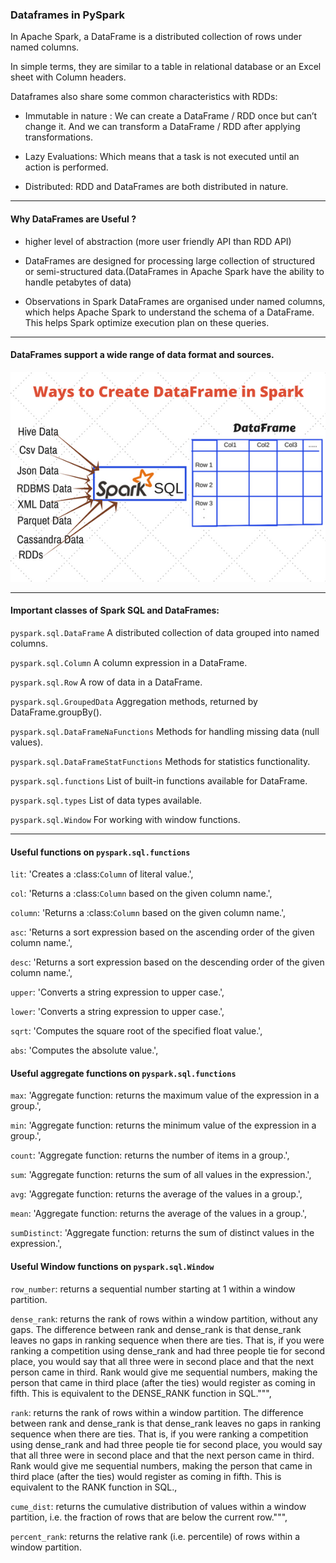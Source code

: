 
### Dataframes in PySpark



In Apache Spark, a DataFrame is a distributed collection of rows under named columns. 

In simple terms, they are similar to a table in relational database or an Excel sheet with Column headers. 

Dataframes also share some common characteristics with RDDs:

* Immutable in nature : We can create a DataFrame / RDD once but can’t change it. And we can transform a DataFrame / RDD after applying transformations.

* Lazy Evaluations:   Which means that a task is not executed until an action is performed.

* Distributed: RDD and DataFrames are both distributed in nature.

---------

#### Why DataFrames are Useful ?

- higher level of abstraction (more user friendly API than RDD API)

- DataFrames are designed for processing large collection of structured or semi-structured data.(DataFrames in Apache Spark have the ability to handle petabytes of data)

- Observations in Spark DataFrames are organised under named columns, which helps Apache Spark to understand the schema 
of a  DataFrame. This helps Spark optimize execution plan on these queries.


---------

#### DataFrames support a wide range of data format and sources.


![dfcreate](Pyspark_DFCreate.png)


---------


#### Important classes of Spark SQL and DataFrames:


`pyspark.sql.DataFrame` A distributed collection of data grouped into named columns.

`pyspark.sql.Column` A column expression in a DataFrame.

`pyspark.sql.Row` A row of data in a DataFrame.

`pyspark.sql.GroupedData` Aggregation methods, returned by DataFrame.groupBy().

`pyspark.sql.DataFrameNaFunctions` Methods for handling missing data (null values).

`pyspark.sql.DataFrameStatFunctions` Methods for statistics functionality.

`pyspark.sql.functions` List of built-in functions available for DataFrame.

`pyspark.sql.types` List of data types available.

`pyspark.sql.Window` For working with window functions.



---------

#### Useful functions on `pyspark.sql.functions`


`lit`: 'Creates a :class:`Column` of literal value.',

`col`: 'Returns a :class:`Column` based on the given column name.',

`column`: 'Returns a :class:`Column` based on the given column name.',

`asc`: 'Returns a sort expression based on the ascending order of the given column name.',

`desc`: 'Returns a sort expression based on the descending order of the given column name.',


 `upper`: 'Converts a string expression to upper case.',
 
 `lower`: 'Converts a string expression to upper case.',
 
 `sqrt`: 'Computes the square root of the specified float value.',
 
 `abs`: 'Computes the absolute value.',
 
 
 
 #### Useful aggregate functions on `pyspark.sql.functions`
 
 

 `max`: 'Aggregate function: returns the maximum value of the expression in a group.',
 
 `min`: 'Aggregate function: returns the minimum value of the expression in a group.',
 
 `count`: 'Aggregate function: returns the number of items in a group.',
 
 `sum`: 'Aggregate function: returns the sum of all values in the expression.',
 
 `avg`: 'Aggregate function: returns the average of the values in a group.',
 
 `mean`: 'Aggregate function: returns the average of the values in a group.',
 
 `sumDistinct`: 'Aggregate function: returns the sum of distinct values in the expression.',
 
 
 
 #### Useful Window functions on `pyspark.sql.Window`
 
 

`row_number`:  returns a sequential number starting at 1 within a window partition.
 
 `dense_rank`: returns the rank of rows within a window partition, without any gaps.
        The difference between rank and dense_rank is that dense_rank leaves no gaps in ranking
        sequence when there are ties. That is, if you were ranking a competition using dense_rank
        and had three people tie for second place, you would say that all three were in second
        place and that the next person came in third. Rank would give me sequential numbers, making
        the person that came in third place (after the ties) would register as coming in fifth.
        This is equivalent to the DENSE_RANK function in SQL.""",

`rank`: returns the rank of rows within a window partition.
        The difference between rank and dense_rank is that dense_rank leaves no gaps in ranking
        sequence when there are ties. That is, if you were ranking a competition using dense_rank
        and had three people tie for second place, you would say that all three were in second
        place and that the next person came in third. Rank would give me sequential numbers, making
        the person that came in third place (after the ties) would register as coming in fifth.
        This is equivalent to the RANK function in SQL.,
        
        
`cume_dist`: returns the cumulative distribution of values within a window partition,
            i.e. the fraction of rows that are below the current row.""",

`percent_rank`: returns the relative rank (i.e. percentile) of rows within a window partition.



